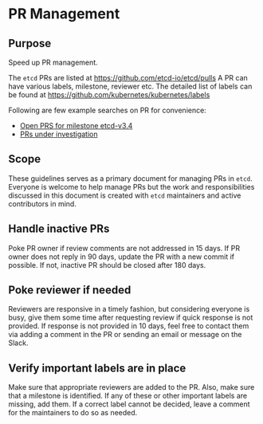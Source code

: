 # PR Management

## Purpose

Speed up PR management.

The `etcd` PRs are listed at https://github.com/etcd-io/etcd/pulls
A PR can have various labels, milestone, reviewer etc. The detailed list of labels can be found at
https://github.com/kubernetes/kubernetes/labels

Following are few example searches on PR for convenience:

* [Open PRS for milestone etcd-v3.4](https://github.com/etcd-io/etcd/pulls?utf8=%E2%9C%93&q=is%3Apr+is%3Aopen+milestone%3Aetcd-v3.4)
* [PRs under investigation](https://github.com/etcd-io/etcd/labels/Investigating)

## Scope

These guidelines serves as a primary document for managing PRs in `etcd`. Everyone is welcome to help manage PRs but the
work and responsibilities discussed in this document is created with `etcd` maintainers and active contributors in mind.

## Handle inactive PRs

Poke PR owner if review comments are not addressed in 15 days. If PR owner does not reply in 90 days, update the PR with
a new commit if possible. If not, inactive PR should be closed after 180 days.

## Poke reviewer if needed

Reviewers are responsive in a timely fashion, but considering everyone is busy, give them some time after requesting
review if quick response is not provided. If response is not provided in 10 days, feel free to contact them via adding a
comment in the PR or sending an email or message on the Slack.

## Verify important labels are in place

Make sure that appropriate reviewers are added to the PR. Also, make sure that a milestone is identified. If any of
these or other important labels are missing, add them. If a correct label cannot be decided, leave a comment for the
maintainers to do so as needed.
